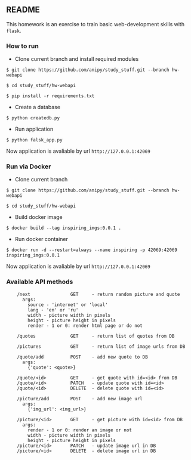 ## README ##

This homework is an exercise to train basic web-development skills with `flask`.

### How to run ###

* Clone current branch and install required modules

`$ git clone https://github.com/anipy/study_stuff.git --branch hw-webapi`

`$ cd study_stuff/hw-webapi`

`$ pip install -r requirements.txt`

* Create a database

`$ python createdb.py`

* Run application

`$ python falsk_app.py`

Now application is avaliable by url `http://127.0.0.1:42069`

### Run via Docker ###

* Clone current branch

`$ git clone https://github.com/anipy/study_stuff.git --branch hw-webapi`

`$ cd study_stuff/hw-webapi`

* Build docker image

`$ docker build --tag inspiring_imgs:0.0.1 .`

* Run docker container

`$ docker run -d --restart=always --name inspiring -p 42069:42069 inspiring_imgs:0.0.1`

Now application is avaliable by url `http://127.0.0.1:42069`

### Available API methods ###

```
    /next               GET     - return random picture and quote
      args:
        source - 'internet' or 'local'
        lang - 'en' or 'ru'
        width - picture width in pixels
        height - picture height in pixels
        render - 1 or 0: render html page or do not

    /quotes             GET     - return list of quotes from DB

    /pictures           GET     - return list of image urls from DB

    /quote/add          POST    - add new quote to DB
      args:
        {'quote': <quote>}

    /quote/<id>         GET     - get quote with id=<id> from DB
    /quote/<id>         PATCH   - update quote with id=<id>
    /quote/<id>         DELETE  - delete quote with id=<id>

    /picture/add        POST    - add new image url
      args:
        {'img_url': <img_url>}

    /picture/<id>       GET     - get picture with id=<id> from DB
      args:
        render - 1 or 0: render an image or not
        width - picture width in pixels
        height - picture height in pixels
    /picture/<id>       PATCH   - update image url in DB
    /picture/<id>       DELETE  - delete image url in DB
```